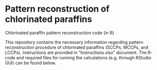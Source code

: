 # Pattern reconstruction of chlorinated paraffins
Chlorinated paraffin pattern reconstruction code (in R)

This repository contains the necessary information regarding pattern reconstruction procedure of chlorinated paraffins (SCCPs, MCCPs, and LCCPs). 
Instructions are provided in “Instructions.xlsx” document. The R-code and required files for running the calculations (e.g. through RStudio GUI) can be found below. 

